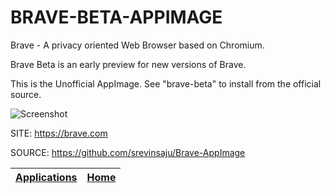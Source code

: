 # BRAVE-BETA-APPIMAGE

 Brave - A privacy oriented Web Browser based on Chromium.
 
 Brave Beta is an early preview for new versions of Brave.
 
 This is the Unofficial AppImage.
 See "brave-beta" to install from the official source.
 
 ![Screenshot](https://upload.wikimedia.org/wikipedia/commons/8/83/Brave_Browser_Welcome_Page.png)
 
 SITE: https://brave.com

 SOURCE: https://github.com/srevinsaju/Brave-AppImage

 | [Applications](https://portable-linux-apps.github.io/apps.html) | [Home](https://portable-linux-apps.github.io)
 | --- | --- |
